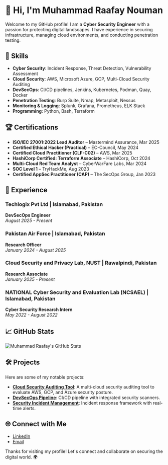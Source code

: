 # 👋 Hi, I'm Muhammad Raafay Nouman

Welcome to my GitHub profile! I am a **Cyber Security Engineer** with a passion for protecting digital landscapes. I have experience in securing infrastructure, managing cloud environments, and conducting penetration testing.

## 🚀 Skills

- **Cyber Security**: Incident Response, Threat Detection, Vulnerability Assessment
- **Cloud Security**: AWS, Microsoft Azure, GCP, Multi-Cloud Security Auditing
- **DevSecOps**: CI/CD pipelines, Jenkins, Kubernetes, Podman, Quay, Docker
- **Penetration Testing**: Burp Suite, Nmap, Metasploit, Nessus
- **Monitoring & Logging**: Splunk, Grafana, Prometheus, ELK Stack
- **Programming**: Python, Bash, Terraform

## 🏆 Certifications

- **ISO/IEC 27001:2022 Lead Auditor** – Mastermind Assurance, Mar 2025
- **Certified Ethical Hacker (Practical)** – EC-Council, May 2024
- **Certified Cloud Practitioner (CLF-C02)** – AWS, Mar 2025
- **HashiCorp Certified: Terraform Associate** – HashiCorp, Oct 2024
- **Multi-Cloud Red Team Analyst** – CyberWarFare Labs, Mar 2024
- **SOC Level 1** – TryHackMe, Aug 2023
- **Certified AppSec Practitioner (CAP)** – The SecOps Group, Jan 2023

## 💼 Experience

### **Techlogix Pvt Ltd** | Islamabad, Pakistan  
**DevSecOps Engineer**  
*August 2025 - Present*

### **Pakistan Air Force** | Islamabad, Pakistan  
**Research Officer**  
*January 2024 - August 2025*


### **Cloud Security and Privacy Lab, NUST** | Rawalpindi, Pakistan  
**Research Associate**  
*January 2025 - Present*

### **NATIONAL Cyber Security and Evaluation Lab (NCSAEL)** | Islamabad, Pakistan  
**Cyber Security Research Intern**  
*May 2022 - August 2022*


## 📈 GitHub Stats
![Muhammad Raafay's GitHub Stats](https://github-readme-stats.vercel.app/api?username=Raafay892&show_icons=true&hide_title=true&hide=prs&count_private=true&theme=radical)

## 🛠️ Projects

Here are some of my notable projects:
- **[Cloud Security Auditing Tool](https://github.com/Raafay892/MCAT)**: A multi-cloud security auditing tool to evaluate AWS, GCP, and Azure security posture.
- **[DevSecOps Pipeline](https://github.com/Raafay892/devsecops-pipeline)**: CI/CD pipeline with integrated security scanners.
- **[Security Incident Management](https://github.com/Raafay892/security-incident-management)**: Incident response framework with real-time alerts.

## 🌐 Connect with Me
- [LinkedIn](https://www.linkedin.com/in/muhammad-raafay/)
- [Email](mailto:mraafay892@gmail.com)

Thanks for visiting my profile! Let's connect and collaborate on securing the digital world. 🌍


